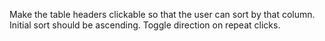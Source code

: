 Make the table headers clickable so that the user can sort by that column. Initial sort should be ascending. Toggle direction on repeat clicks.